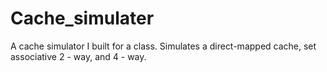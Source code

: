 Cache_simulater
===============

A cache simulator I built for a class. Simulates a direct-mapped cache, set associative 2 - way, and 4 - way. 